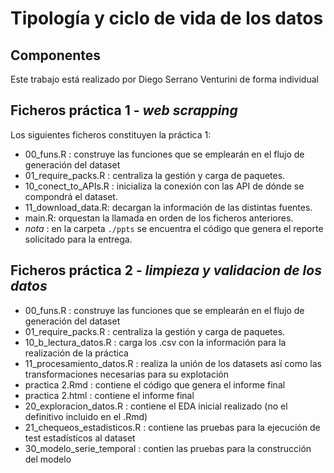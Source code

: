# Tipología y ciclo de vida de los datos

## Componentes

Este trabajo está realizado por Diego Serrano Venturini de forma individual

## Ficheros práctica 1 - *web scrapping*

Los siguientes ficheros constituyen la práctica 1:

- 00_funs.R : construye las funciones que se emplearán en el flujo de generación del dataset
- 01_require_packs.R : centraliza la gestión y carga de paquetes.
- 10_conect_to_APIs.R : inicializa la conexión con las API de dónde se compondrá el dataset.
- 11_download_data.R: decargan la información de las distintas fuentes.
- main.R: orquestan la llamada en orden de los ficheros anteriores.
- *nota* : en la carpeta `./ppts` se encuentra el código que genera el reporte solicitado para la entrega.

## Ficheros práctica 2 - *limpieza y validacion de los datos*

- 00_funs.R : construye las funciones que se emplearán en el flujo de generación del dataset
- 01_require_packs.R : centraliza la gestión y carga de paquetes.
- 10_b_lectura_datos.R : carga los .csv con la información para la realización de la práctica
- 11_procesamiento_datos.R : realiza la unión de los datasets así como las transformaciones necesarias para su explotación
- practica 2.Rmd : contiene el código que genera el informe final
- practica 2.html : contiene el informe final
- 20_exploracion_datos.R : contiene el EDA inicial realizado (no el definitivo incluido en el .Rmd) 
- 21_chequeos_estadisticos.R : contiene las pruebas para la ejecución de test estadísticos al dataset
- 30_modelo_serie_temporal : contien las pruebas para la construcción del modelo